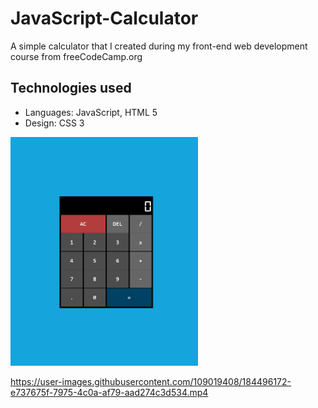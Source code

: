 # JavaScript-Calculator

A simple calculator that I created during my front-end web development course from freeCodeCamp.org

## Technologies used
* Languages: JavaScript, HTML 5
* Design: CSS 3

<img src="/images-and-videos/js-calculator.png" alt="image of the project" style="display: inline-block; margin: 0 auto; max-width: 300px">


https://user-images.githubusercontent.com/109019408/184496172-e737675f-7975-4c0a-af79-aad274c3d534.mp4

